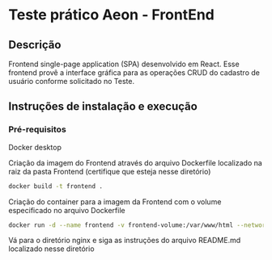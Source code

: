 # Teste prático Aeon - FrontEnd

## Descrição
Frontend single-page application (SPA) desenvolvido em React. 
Esse frontend provê a interface gráfica para as operações CRUD do cadastro de usuário conforme solicitado no Teste.

## Instruções de instalação e execução
### Pré-requisitos
Docker desktop

Criação da imagem do Frontend através do arquivo Dockerfile localizado na raiz da pasta Frontend (certifique que esteja nesse diretório)
```bash
docker build -t frontend .
```

Criação do container para a imagem da Frontend com o volume especificado no arquivo Dockerfile
```bash
docker run -d --name frontend -v frontend-volume:/var/www/html --network techcorp  frontend
```

Vá para o diretório nginx e siga as instruções do arquivo README.md localizado nesse diretório